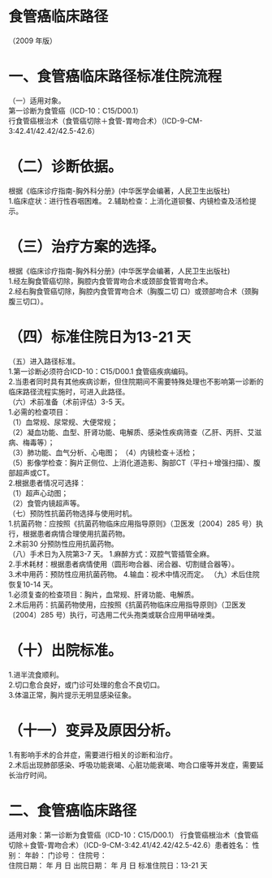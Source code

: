 # 食管癌临床路径  
（2009 年版）  
# 一、食管癌临床路径标准住院流程  
（一）适用对象。  
第一诊断为食管癌（ICD-10：C15/D00.1）  
行食管癌根治术（食管癌切除＋食管-胃吻合术）（ICD-9-CM-3:42.41/42.42/42.5-42.6）  
# （二）诊断依据。  
根据《临床诊疗指南-胸外科分册》(中华医学会编著，人民卫生出版社)  
1.临床症状：进行性吞咽困难。 2.辅助检查：上消化道钡餐、内镜检查及活检提示。  
# （三）治疗方案的选择。  
根据《临床诊疗指南-胸外科分册》(中华医学会编著，人民卫生出版社)  
1.经左胸食管癌切除，胸腔内食管胃吻合术或颈部食管胃吻合术。  
2.经右胸食管癌切除，胸腔内食管胃吻合术（胸腹二切 口）或颈部吻合术（颈胸腹三切口）。  
# （四）标准住院日为13-21 天  
（五）进入路径标准。  
1.第一诊断必须符合ICD-10：C15/D00.1 食管癌疾病编码。  
2.当患者同时具有其他疾病诊断，但住院期间不需要特殊处理也不影响第一诊断的临床路径流程实施时，可进入此路径。  
（六）术前准备（术前评估）3-5 天。  
1.必需的检查项目：  
（1）血常规、尿常规、大便常规；  
（2）凝血功能、血型、肝肾功能、电解质、感染性疾病筛查（乙肝、丙肝、艾滋病、梅毒等）；  
（3）肺功能、血气分析、心电图； （4）内镜检查＋活检；  
（5）影像学检查：胸片正侧位、上消化道造影、胸部CT（平扫＋增强扫描）、腹部超声或CT。  
2.根据患者情况可选择：  
（1）超声心动图；  
（2）食管内镜超声等。  
（七）预防性抗菌药物选择与使用时机。  
1.抗菌药物：应按照《抗菌药物临床应用指导原则》（卫医发〔2004〕285 号）执行，根据患者病情合理使用抗菌药物。  
2.术前30 分预防性应用抗菌药物。  
（八）手术日为入院第3-7 天。 1.麻醉方式：双腔气管插管全麻。  
2.手术耗材：根据患者病情使用（圆形吻合器、闭合器、切割缝合器等）。  
3.术中用药：预防性应用抗菌药物。 4.输血：视术中情况而定。 （九）术后住院恢复10-14 天。  
1.必须复查的检查项目：胸片，血常规、肝肾功能、电解质。  
2.术后用药：抗菌药物使用，应按照《抗菌药物临床应用指导原则》（卫医发〔2004〕285 号）执行，可选用二代头孢类或联合应用甲硝唑类。  
# （十）出院标准。  
1.进半流食顺利。  
2.切口愈合良好，或门诊可处理的愈合不良切口。  
3.体温正常，胸片提示无明显感染征象。  
# （十一）变异及原因分析。  
1.有影响手术的合并症，需要进行相关的诊断和治疗。  
2.术后出现肺部感染、呼吸功能衰竭、心脏功能衰竭、吻合口瘘等并发症，需要延长治疗时间。  
# 二、食管癌临床路径  
适用对象：第一诊断为食管癌（ICD-10：C15/D00.1） 行食管癌根治术（食管癌切除＋食管-胃吻合术）（ICD-9-CM-3:42.41/42.42/42.5-42.6）患者姓名：           性别：    年龄：    门诊号：       住院号：  
住院日期：   年  月  日    出院日期：   年  月   日     标准住院日：13-21 天  
